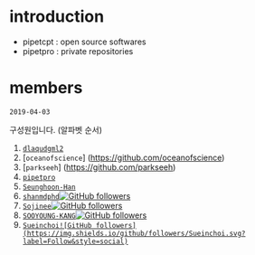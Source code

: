 # introduction

- pipetcpt : open source softwares
- pipetpro : private repositories

# members

`2019-04-03`

구성원입니다. (알파벳 순서)

1. [`dlaqudgml2`](https://github.com/dlaqudgml12) 
1. [`oceanofscience`] (https://github.com/oceanofscience)
6. [`parkseeh`] (https://github.com/parkseeh)
1. [`pipetpro`](https://github.com/pipetpro)
1. [`Seunghoon-Han`](https://github.com/Seunghoon-Han)
1. [`shanmdphd`![GitHub followers](https://img.shields.io/github/followers/shanmdphd.svg?label=Follow&style=social)](https://github.com/shanmdphd) 
1. [`Sojinee`![GitHub followers](https://img.shields.io/github/followers/Sojinee.svg?label=Follow&style=social)](https://github.com/Sojinee)
1. [`SOOYOUNG-KANG`![GitHub followers](https://img.shields.io/github/followers/SOOYOUNG-KANG.svg?label=Follow&style=social)](https://github.com/SOOYOUNG-KANG)
1. [`Sueinchoi![GitHub followers](https://img.shields.io/github/followers/Sueinchoi.svg?label=Follow&style=social)`](https://github.com/Sueinchoi)

